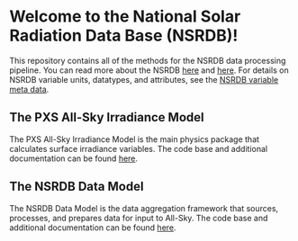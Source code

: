 # Welcome to the National Solar Radiation Data Base (NSRDB)!
This repository contains all of the methods for the NSRDB data processing pipeline. 
You can read more about the NSRDB [here](https://nsrdb.nrel.gov/) and [here](https://www.sciencedirect.com/science/article/pii/S136403211830087X). 
For details on NSRDB variable units, datatypes, and attributes, see the [NSRDB variable meta data](https://github.nrel.gov/PXS/nsrdb/blob/master/config/nsrdb_vars.csv).

## The PXS All-Sky Irradiance Model
The PXS All-Sky Irradiance Model is the main physics package that calculates surface irradiance variables. 
The code base and additional documentation can be found [here](https://github.nrel.gov/PXS/nsrdb/tree/master/nsrdb/all_sky).

## The NSRDB Data Model
The NSRDB Data Model is the data aggregation framework that sources, processes, and prepares data for input to All-Sky. 
The code base and additional documentation can be found [here](https://github.nrel.gov/PXS/nsrdb/tree/master/nsrdb/data_model).
